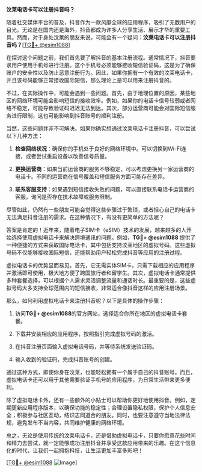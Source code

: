 **汶莱电话卡可以注册抖音吗？**

随着社交媒体平台的普及，抖音作为一款风靡全球的应用程序，吸引了无数用户的目光。无论是在国内还是海外，抖音都成为许多人分享生活、展示才华的重要工具。然而，对于身处汶莱的朋友来说，可能会有一个疑问：**汶莱电话卡可以注册抖音吗？**[[TG💪+ @esim1088](https://t.me/s/esim1088)]

在探讨这个问题之前，我们首先要了解抖音的基本注册流程。通常情况下，抖音要求用户使用手机号进行注册。这个手机号必须能够接收短信验证码，这是为了确保账户的安全性以及防止恶意注册行为。因此，如果你拥有一个有效的汶莱电话卡，并且该号码能够正常接收国际短信，那么理论上是可以用来注册抖音的。

不过，在实际操作中，可能会遇到一些问题。首先，由于地理位置的原因，某些地区的网络环境可能会影响短信的接收效率。例如，如果你的电话卡信号较弱或者网络不稳定，可能导致验证码迟迟无法到达。其次，部分运营商可能会对国际短信服务进行限制，这也可能影响到抖音账号的顺利注册。

当然，这些问题并非不可解决。如果你确实想通过汶莱电话卡注册抖音，可以尝试以下几种方法：

1. **检查网络状况**：确保你的手机处于良好的网络环境中。可以切换到Wi-Fi连接，或者尝试重启设备以改善信号质量。
   
2. **更换运营商**：如果当前运营商的服务不够稳定，可以考虑更换另一家运营商的电话卡。不同的运营商在信号覆盖和短信服务方面可能存在差异。

3. **联系客服支持**：如果遇到短信接收失败的问题，可以直接联系电话卡运营商的客服，询问是否存在技术故障或服务限制。

尽管如此，仍然有一些朋友可能会觉得这些步骤过于繁琐，或者担心自己的电话卡无法满足抖音注册的需求。在这种情况下，有没有更简单的方法呢？

答案是肯定的！近年来，随着电子SIM卡（eSIM）技术的发展，越来越多的人开始选择使用虚拟电话卡来解决跨境通讯的问题。例如，**TG💪+ @esim1088** 提供了一种便捷的方式来获取国际电话卡，其中包括支持汶莱地区的虚拟号码。这些虚拟号码不仅能够接收国际短信，还能帮助用户轻松完成抖音等应用的注册过程。

虚拟电话卡的优势显而易见。首先，它无需实体SIM卡，只需下载相应的应用程序并激活即可使用，极大地方便了跨国旅行者和留学生。其次，虚拟电话卡通常提供多种套餐选择，可以根据个人需求灵活调整流量和通话时长。最重要的是，这些虚拟号码大多支持全球范围内的短信接收，非常适合像抖音这样的应用注册场景。

那么，如何利用虚拟电话卡来注册抖音呢？以下是具体的操作步骤：

1. 访问**TG💪+ @esim1088**的官方网站，选择适合你所在地区的虚拟电话卡套餐。
   
2. 下载并安装相应的应用程序，按照指引完成虚拟号码的激活。

3. 在抖音注册页面输入虚拟电话号码，并等待系统发送验证码。

4. 输入收到的验证码，完成抖音账号的创建。

通过这种方式，即使你身在汶莱，也能轻松拥有一个属于自己的抖音账号。而且，虚拟电话卡还可以用于其他需要验证手机号的应用程序，为日常生活带来更多便利。

除了虚拟电话卡外，还有一些额外的小贴士可以帮助你更好地使用抖音。例如，定期更新应用程序版本，以确保功能的稳定性；合理设置隐私权限，保护个人信息安全；积极参与社区互动，结识志同道合的朋友。同时，也要注意遵守当地法律法规，避免发布不当内容，共同维护健康的网络环境。

总之，无论是使用传统的汶莱电话卡，还是借助虚拟电话卡，只要你愿意花些时间和精力去尝试，就一定能够成功注册抖音并享受这款应用带来的乐趣。在这个信息化的时代，让我们一起拥抱科技，让生活更加丰富多彩吧！

[[TG💪+ @esim1088](https://t.me/s/esim1088) ![Image](https://i.postimg.cc/4NQfJmqS/Snipaste-2025-05-13-00-14-12.png)]